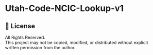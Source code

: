 # Utah-Code-NCIC-Lookup-v1
## 📄 License
All Rights Reserved.  
This project may not be copied, modified, or distributed without explicit written permission from the author.
